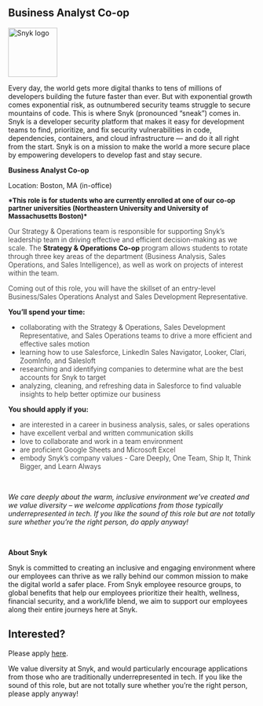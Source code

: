 Business Analyst Co-op
---

<img src="https://res.cloudinary.com/snyk/image/upload/v1537345894/press-kit/brand/logo-black.png" width="100" alt="Snyk logo" />

<div class="content-intro"><p><span style="font-weight: 400;">Every day, the world gets more digital thanks to tens of millions of developers building the future faster than ever. But with exponential growth comes exponential risk, as outnumbered security teams struggle to secure mountains of code. This is where Snyk (pronounced “sneak”) comes in. Snyk is a developer security platform that makes it easy for development teams to find, prioritize, and fix security vulnerabilities in code, dependencies, containers, and cloud infrastructure — and do it all right from the start. Snyk is on a mission to make the world a more secure place by empowering developers to develop fast and stay secure.</span></p></div><p><strong>Business Analyst Co-op</strong></p>
<p>Location: Boston, MA (in-office)</p>
<p><span style="font-size: 10pt;"><strong>*This role is for students who are currently enrolled at one of our co-op partner universities (Northeastern University and University of Massachusetts Boston)*</strong></span></p>
<p><span style="font-weight: 300;">Our Strategy &amp; Operations team is responsible for supporting Snyk’s leadership team in driving effective and efficient decision-making as we scale. </span><span style="font-weight: 300;">The </span><strong>Strategy &amp; Operations Co-op </strong><span style="font-weight: 300;">program allows students to rotate through three key areas of the department (Business Analysis, Sales Operations, and Sales Intelligence), as well as work on projects of interest within the team.&nbsp;</span></p>
<p><span style="font-weight: 300;">Coming out of this role, you will have the skillset of an entry-level Business/Sales Operations Analyst and Sales Development Representative.&nbsp;</span></p>
<p><strong>You’ll spend your time:</strong></p>
<ul>
<li style="font-weight: 300;"><span style="font-weight: 300;">collaborating with the Strategy &amp; Operations, Sales Development Representative, and Sales Operations teams to drive a more efficient and effective sales motion</span></li>
<li style="font-weight: 300;"><span style="font-weight: 300;">learning how to use Salesforce, LinkedIn Sales Navigator, Looker, Clari, ZoomInfo, and Salesloft</span></li>
<li style="font-weight: 300;"><span style="font-weight: 300;">researching and identifying companies to determine what are the best accounts for Snyk to target</span></li>
<li style="font-weight: 300;"><span style="font-weight: 300;">analyzing, cleaning, and refreshing data in Salesforce to find valuable insights to help better optimize our business</span></li>
</ul>
<p><strong>You should apply if you:</strong></p>
<ul>
<li style="font-weight: 300;"><span style="font-weight: 300;">are interested in a career in business analysis, sales, or sales operations</span></li>
<li style="font-weight: 300;"><span style="font-weight: 300;">have excellent verbal and written communication skills</span></li>
<li style="font-weight: 300;"><span style="font-weight: 300;">love to collaborate and work in a team environment</span></li>
<li style="font-weight: 300;"><span style="font-weight: 300;">are proficient Google Sheets and Microsoft Excel</span></li>
<li style="font-weight: 300;"><span style="font-weight: 300;">embody Snyk’s company values - Care Deeply, One Team, Ship It, Think Bigger, and Learn Always</span></li>
</ul>
<p>&nbsp;</p><div class="content-conclusion"><p><em data-stringify-type="italic">We care deeply about the warm, inclusive environment we’ve created and we value diversity – we welcome applications from those typically underrepresented in tech. If you like the sound of this role but are not totally sure whether you’re the right person, do apply anyway!</em></p>
<p>&nbsp;</p>
<p><strong>About Snyk</strong></p>
<p><strong><span style="font-weight: 400;">Snyk is committed to creating an inclusive and engaging environment where our employees can thrive as we rally behind our common mission to make the digital world a safer place. From Snyk employee resource groups, to global benefits that help our employees prioritize their health, wellness, financial security, and a work/life blend, we aim to support our employees along their entire journeys here at Snyk. </span></strong></p></div>

Interested?
---

Please apply [here](https://boards.greenhouse.io/snyk/jobs/6354363002#app).

We value diversity at Snyk, and would particularly encourage applications from those who are traditionally underrepresented in tech.
If you like the sound of this role, but are not totally sure whether you’re the right person, please apply anyway!
